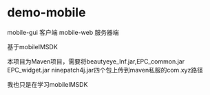 # demo-mobile
mobile-gui   客户端
mobile-web 服务器端

基于mobileIMSDK

本项目为Maven项目，需要将beautyeye_Inf.jar,EPC_common.jar EPC_widget.jar ninepatch4j.jar四个包上传到maven私服的com.xyz路径

我也只是在学习mobileIMSDK 
